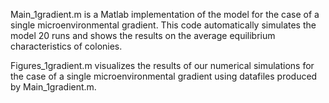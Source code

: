 Main_1gradient.m is a Matlab implementation of the model for the case of a single microenvironmental gradient.
This code automatically simulates the model 20 runs and shows the results on the average equilibrium characteristics of colonies.

Figures_1gradient.m visualizes the results of our numerical simulations for the case of a single microenvironmental gradient using 
datafiles produced by Main_1gradient.m.
